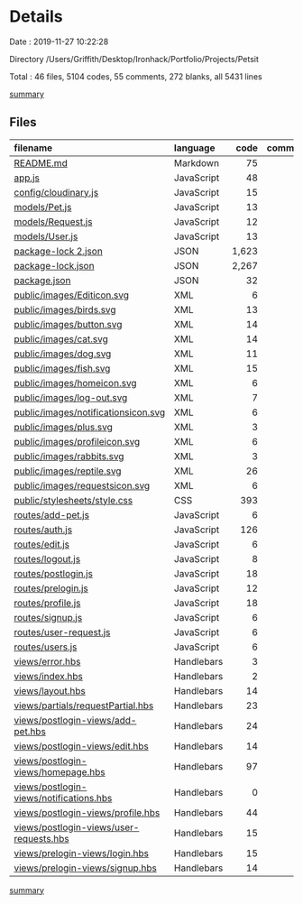 # Details

Date : 2019-11-27 10:22:28

Directory /Users/Griffith/Desktop/Ironhack/Portfolio/Projects/Petsit

Total : 46 files,  5104 codes, 55 comments, 272 blanks, all 5431 lines

[summary](results.md)

## Files
| filename | language | code | comment | blank | total |
| :--- | :--- | ---: | ---: | ---: | ---: |
| [README.md](file:///Users/Griffith/Desktop/Ironhack/Portfolio/Projects/Petsit/README.md) | Markdown | 75 | 0 | 26 | 101 |
| [app.js](file:///Users/Griffith/Desktop/Ironhack/Portfolio/Projects/Petsit/app.js) | JavaScript | 48 | 6 | 14 | 68 |
| [config/cloudinary.js](file:///Users/Griffith/Desktop/Ironhack/Portfolio/Projects/Petsit/config/cloudinary.js) | JavaScript | 15 | 0 | 4 | 19 |
| [models/Pet.js](file:///Users/Griffith/Desktop/Ironhack/Portfolio/Projects/Petsit/models/Pet.js) | JavaScript | 13 | 0 | 5 | 18 |
| [models/Request.js](file:///Users/Griffith/Desktop/Ironhack/Portfolio/Projects/Petsit/models/Request.js) | JavaScript | 12 | 0 | 5 | 17 |
| [models/User.js](file:///Users/Griffith/Desktop/Ironhack/Portfolio/Projects/Petsit/models/User.js) | JavaScript | 13 | 0 | 5 | 18 |
| [package-lock 2.json](file:///Users/Griffith/Desktop/Ironhack/Portfolio/Projects/Petsit/package-lock%202.json) | JSON | 1,623 | 0 | 1 | 1,624 |
| [package-lock.json](file:///Users/Griffith/Desktop/Ironhack/Portfolio/Projects/Petsit/package-lock.json) | JSON | 2,267 | 0 | 1 | 2,268 |
| [package.json](file:///Users/Griffith/Desktop/Ironhack/Portfolio/Projects/Petsit/package.json) | JSON | 32 | 0 | 1 | 33 |
| [public/images/Editicon.svg](file:///Users/Griffith/Desktop/Ironhack/Portfolio/Projects/Petsit/public/images/Editicon.svg) | XML | 6 | 0 | 1 | 7 |
| [public/images/birds.svg](file:///Users/Griffith/Desktop/Ironhack/Portfolio/Projects/Petsit/public/images/birds.svg) | XML | 13 | 0 | 1 | 14 |
| [public/images/button.svg](file:///Users/Griffith/Desktop/Ironhack/Portfolio/Projects/Petsit/public/images/button.svg) | XML | 14 | 0 | 1 | 15 |
| [public/images/cat.svg](file:///Users/Griffith/Desktop/Ironhack/Portfolio/Projects/Petsit/public/images/cat.svg) | XML | 14 | 0 | 1 | 15 |
| [public/images/dog.svg](file:///Users/Griffith/Desktop/Ironhack/Portfolio/Projects/Petsit/public/images/dog.svg) | XML | 11 | 0 | 1 | 12 |
| [public/images/fish.svg](file:///Users/Griffith/Desktop/Ironhack/Portfolio/Projects/Petsit/public/images/fish.svg) | XML | 15 | 0 | 1 | 16 |
| [public/images/homeicon.svg](file:///Users/Griffith/Desktop/Ironhack/Portfolio/Projects/Petsit/public/images/homeicon.svg) | XML | 6 | 0 | 1 | 7 |
| [public/images/log-out.svg](file:///Users/Griffith/Desktop/Ironhack/Portfolio/Projects/Petsit/public/images/log-out.svg) | XML | 7 | 0 | 1 | 8 |
| [public/images/notificationsicon.svg](file:///Users/Griffith/Desktop/Ironhack/Portfolio/Projects/Petsit/public/images/notificationsicon.svg) | XML | 6 | 0 | 1 | 7 |
| [public/images/plus.svg](file:///Users/Griffith/Desktop/Ironhack/Portfolio/Projects/Petsit/public/images/plus.svg) | XML | 3 | 0 | 1 | 4 |
| [public/images/profileicon.svg](file:///Users/Griffith/Desktop/Ironhack/Portfolio/Projects/Petsit/public/images/profileicon.svg) | XML | 6 | 0 | 1 | 7 |
| [public/images/rabbits.svg](file:///Users/Griffith/Desktop/Ironhack/Portfolio/Projects/Petsit/public/images/rabbits.svg) | XML | 3 | 0 | 1 | 4 |
| [public/images/reptile.svg](file:///Users/Griffith/Desktop/Ironhack/Portfolio/Projects/Petsit/public/images/reptile.svg) | XML | 26 | 0 | 1 | 27 |
| [public/images/requestsicon.svg](file:///Users/Griffith/Desktop/Ironhack/Portfolio/Projects/Petsit/public/images/requestsicon.svg) | XML | 6 | 0 | 1 | 7 |
| [public/stylesheets/style.css](file:///Users/Griffith/Desktop/Ironhack/Portfolio/Projects/Petsit/public/stylesheets/style.css) | CSS | 393 | 13 | 43 | 449 |
| [routes/add-pet.js](file:///Users/Griffith/Desktop/Ironhack/Portfolio/Projects/Petsit/routes/add-pet.js) | JavaScript | 6 | 0 | 3 | 9 |
| [routes/auth.js](file:///Users/Griffith/Desktop/Ironhack/Portfolio/Projects/Petsit/routes/auth.js) | JavaScript | 126 | 30 | 40 | 196 |
| [routes/edit.js](file:///Users/Griffith/Desktop/Ironhack/Portfolio/Projects/Petsit/routes/edit.js) | JavaScript | 6 | 0 | 2 | 8 |
| [routes/logout.js](file:///Users/Griffith/Desktop/Ironhack/Portfolio/Projects/Petsit/routes/logout.js) | JavaScript | 8 | 1 | 4 | 13 |
| [routes/postlogin.js](file:///Users/Griffith/Desktop/Ironhack/Portfolio/Projects/Petsit/routes/postlogin.js) | JavaScript | 18 | 0 | 3 | 21 |
| [routes/prelogin.js](file:///Users/Griffith/Desktop/Ironhack/Portfolio/Projects/Petsit/routes/prelogin.js) | JavaScript | 12 | 0 | 7 | 19 |
| [routes/profile.js](file:///Users/Griffith/Desktop/Ironhack/Portfolio/Projects/Petsit/routes/profile.js) | JavaScript | 18 | 0 | 3 | 21 |
| [routes/signup.js](file:///Users/Griffith/Desktop/Ironhack/Portfolio/Projects/Petsit/routes/signup.js) | JavaScript | 6 | 0 | 3 | 9 |
| [routes/user-request.js](file:///Users/Griffith/Desktop/Ironhack/Portfolio/Projects/Petsit/routes/user-request.js) | JavaScript | 6 | 0 | 3 | 9 |
| [routes/users.js](file:///Users/Griffith/Desktop/Ironhack/Portfolio/Projects/Petsit/routes/users.js) | JavaScript | 6 | 1 | 3 | 10 |
| [views/error.hbs](file:///Users/Griffith/Desktop/Ironhack/Portfolio/Projects/Petsit/views/error.hbs) | Handlebars | 3 | 0 | 1 | 4 |
| [views/index.hbs](file:///Users/Griffith/Desktop/Ironhack/Portfolio/Projects/Petsit/views/index.hbs) | Handlebars | 2 | 0 | 1 | 3 |
| [views/layout.hbs](file:///Users/Griffith/Desktop/Ironhack/Portfolio/Projects/Petsit/views/layout.hbs) | Handlebars | 14 | 0 | 1 | 15 |
| [views/partials/requestPartial.hbs](file:///Users/Griffith/Desktop/Ironhack/Portfolio/Projects/Petsit/views/partials/requestPartial.hbs) | Handlebars | 23 | 1 | 2 | 26 |
| [views/postlogin-views/add-pet.hbs](file:///Users/Griffith/Desktop/Ironhack/Portfolio/Projects/Petsit/views/postlogin-views/add-pet.hbs) | Handlebars | 24 | 0 | 19 | 43 |
| [views/postlogin-views/edit.hbs](file:///Users/Griffith/Desktop/Ironhack/Portfolio/Projects/Petsit/views/postlogin-views/edit.hbs) | Handlebars | 14 | 0 | 16 | 30 |
| [views/postlogin-views/homepage.hbs](file:///Users/Griffith/Desktop/Ironhack/Portfolio/Projects/Petsit/views/postlogin-views/homepage.hbs) | Handlebars | 97 | 2 | 5 | 104 |
| [views/postlogin-views/notifications.hbs](file:///Users/Griffith/Desktop/Ironhack/Portfolio/Projects/Petsit/views/postlogin-views/notifications.hbs) | Handlebars | 0 | 0 | 1 | 1 |
| [views/postlogin-views/profile.hbs](file:///Users/Griffith/Desktop/Ironhack/Portfolio/Projects/Petsit/views/postlogin-views/profile.hbs) | Handlebars | 44 | 0 | 2 | 46 |
| [views/postlogin-views/user-requests.hbs](file:///Users/Griffith/Desktop/Ironhack/Portfolio/Projects/Petsit/views/postlogin-views/user-requests.hbs) | Handlebars | 15 | 0 | 18 | 33 |
| [views/prelogin-views/login.hbs](file:///Users/Griffith/Desktop/Ironhack/Portfolio/Projects/Petsit/views/prelogin-views/login.hbs) | Handlebars | 15 | 0 | 6 | 21 |
| [views/prelogin-views/signup.hbs](file:///Users/Griffith/Desktop/Ironhack/Portfolio/Projects/Petsit/views/prelogin-views/signup.hbs) | Handlebars | 14 | 1 | 10 | 25 |

[summary](results.md)